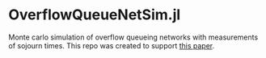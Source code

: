 # OverflowQueueNetSim.jl

Monte carlo simulation of overflow queueing networks with measurements of sojourn times. This repo was created to support [this paper](https://arxiv.org/abs/2001.09611).